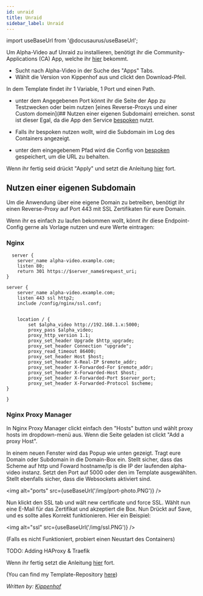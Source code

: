 ```yaml
---
id: unraid
title: Unraid
sidebar_label: Unraid
---
```


import useBaseUrl from '@docusaurus/useBaseUrl';


Um Alpha-Video auf Unraid zu installieren, benötigt ihr die Community-Applications (CA) App, welche ihr [hier](https://forums.unraid.net/topic/38582-plug-in-community-applications/) bekommt.

* Sucht nach Alpha-Video in der Suche des "Apps" Tabs.
* Wählt die Version von Kippenhof aus und clickt den Download-Pfeil.

In dem Template findet ihr 1 Variable, 1 Port und einen Path.

* unter dem Angegebenen Port könnt ihr die Seite der App zu Testzwecken oder beim nutzen [eines Reverse-Proxys und einer Custom domein](## Nutzen einer eigenen Subdomain) erreichen. sonst ist dieser Egal, da die App den Service [bespoken](https://bespoken.io) nutzt.


* Falls ihr bespoken nutzen wollt, wird die Subdomain im Log des Containers angezeigt.

* unter dem eingegebenem Pfad wird die Config von [bespoken](https://bespoken.io) gespeichert, um die URL zu behalten.

Wenn ihr fertig seid drückt "Apply" und setzt die Anleitung [hier](https://alpha-video.andrewstech.me/docs/doc4) fort.

## Nutzen einer eigenen Subdomain


Um die Anwendung über eine eigene Domain zu betreiben, benötigt ihr einen Reverse-Proxy auf Port 443 mit  SSL Zertifikaten für eure Domain.

Wenn ihr es einfach zu laufen bekommen wollt, könnt ihr diese Endpoint-Config gerne als Vorlage nutzen und eure Werte eintragen:


### Nginx
```
  server {
    server_name alpha-video.example.com;
    listen 80;
    return 301 https://$server_name$request_uri;
}

server {
    server_name alpha-video.example.com;
    listen 443 ssl http2;
    include /config/nginx/ssl.conf;


    location / {
        set $alpha_video http://192.168.1.x:5000;
        proxy_pass $alpha_video;
        proxy_http_version 1.1;
        proxy_set_header Upgrade $http_upgrade;
        proxy_set_header Connection "upgrade";
        proxy_read_timeout 86400;
        proxy_set_header Host $host;
        proxy_set_header X-Real-IP $remote_addr;
        proxy_set_header X-Forwarded-For $remote_addr;
        proxy_set_header X-Forwarded-Host $host;
        proxy_set_header X-Forwarded-Port $server_port;
        proxy_set_header X-Forwarded-Protocol $scheme;
}

}
```
### Nginx Proxy Manager

In Nginx Proxy Manager clickt einfach den "Hosts" button und wählt proxy hosts im dropdown-menü aus. Wenn die Seite geladen ist clickt  "Add a proxy Host".

In einem neuen Fenster wird das Popup wie unten gezeigt. Tragt eure Domain oder Subdomain in die Domain-Box ein. Stellt sicher, dass das Scheme auf http und Foward hostname/Ip is die IP der laufenden alpha-video instanz. Setzt den Port auf 5000 oder den im Template ausgewählten. Stellt ebenfalls sicher, dass die Websockets aktiviert sind.

<img alt="ports" src={useBaseUrl('/img/port-photo.PNG')} />

Nun klickt den SSL tab und wält new certificate und force SSL. Wählt nun eine E-Mail für das Zertifikat und akzeptiert die Box. Nun Drückt auf Save, und es sollte alles Korrekt funktionieren. Hier ein Beispiel:

<img alt="ssl" src={useBaseUrl('/img/ssl.PNG')} />

(Falls es nicht Funktioniert, probiert einen Neustart des Containers)

TODO: Adding HAProxy & Traefik



Wenn ihr fertig setzt die Anleitung [hier](https://alpha-video.andrewstech.me/docs/doc4) fort.




(You can find my Template-Repository [here](https://github.com/Kippenhof/docker-templates))


*Written by: [Kippenhof](https://github.com/Kippenhof)*
